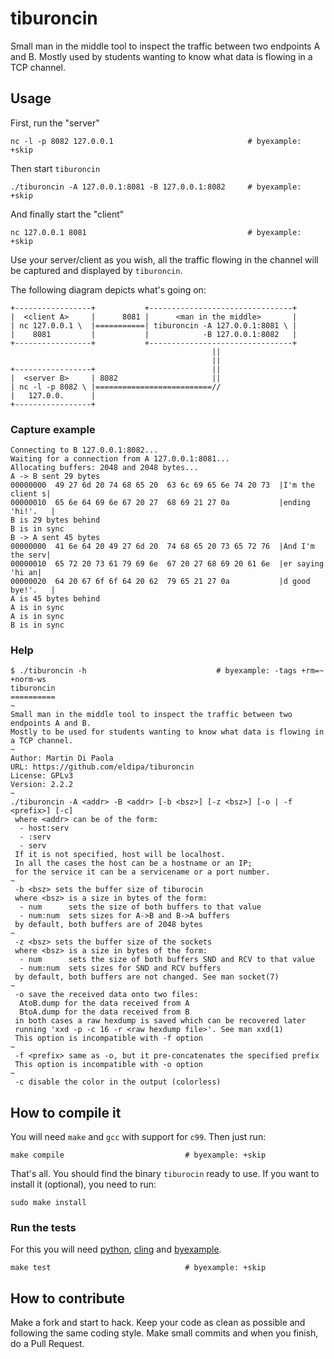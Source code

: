 # tiburoncin

Small man in the middle tool to inspect the traffic between two endpoints A and B.
Mostly used by students wanting to know what data is flowing in a TCP channel.

## Usage

First, run the "server"

```shell
nc -l -p 8082 127.0.0.1                              # byexample: +skip
```

Then start ``tiburoncin``

```shell
./tiburoncin -A 127.0.0.1:8081 -B 127.0.0.1:8082     # byexample: +skip
```

And finally start the "client"

```shell
nc 127.0.0.1 8081                                    # byexample: +skip
```

Use your server/client as you wish, all the traffic flowing in
the channel will be captured and displayed by ``tiburoncin``.

The following diagram depicts what's going on:

```
+-----------------+           +--------------------------------+
|  <client A>     |      8081 |      <man in the middle>       |
| nc 127.0.0.1 \  |===========| tiburoncin -A 127.0.0.1:8081 \ |
|    8081         |           |            -B 127.0.0.1:8082   |
+-----------------+           +--------------------------------+
                                             ||
                                             ||
+-----------------+                          ||
|  <server B>     | 8082                     ||
| nc -l -p 8082 \ |==========================//
|   127.0.0.      |
+-----------------+
```

### Capture example

```
Connecting to B 127.0.0.1:8082...
Waiting for a connection from A 127.0.0.1:8081...
Allocating buffers: 2048 and 2048 bytes...
A -> B sent 29 bytes
00000000  49 27 6d 20 74 68 65 20  63 6c 69 65 6e 74 20 73  |I'm the client s|
00000010  65 6e 64 69 6e 67 20 27  68 69 21 27 0a           |ending 'hi!'.   |
B is 29 bytes behind
B is in sync
B -> A sent 45 bytes
00000000  41 6e 64 20 49 27 6d 20  74 68 65 20 73 65 72 76  |And I'm the serv|
00000010  65 72 20 73 61 79 69 6e  67 20 27 68 69 20 61 6e  |er saying 'hi an|
00000020  64 20 67 6f 6f 64 20 62  79 65 21 27 0a           |d good bye!'.   |
A is 45 bytes behind
A is in sync
A is in sync
B is in sync
```

### Help

```shell
$ ./tiburoncin -h                             # byexample: -tags +rm=~ +norm-ws
tiburoncin
==========
~
Small man in the middle tool to inspect the traffic between two endpoints A and B.
Mostly to be used for students wanting to know what data is flowing in a TCP channel.
~
Author: Martin Di Paola
URL: https://github.com/eldipa/tiburoncin
License: GPLv3
Version: 2.2.2
~
./tiburoncin -A <addr> -B <addr> [-b <bsz>] [-z <bsz>] [-o | -f <prefix>] [-c]
 where <addr> can be of the form:
  - host:serv
  - :serv
  - serv
 If it is not specified, host will be localhost.
 In all the cases the host can be a hostname or an IP;
 for the service it can be a servicename or a port number.
~
 -b <bsz> sets the buffer size of tiburocin
 where <bsz> is a size in bytes of the form:
  - num      sets the size of both buffers to that value
  - num:num  sets sizes for A->B and B->A buffers
 by default, both buffers are of 2048 bytes
~
 -z <bsz> sets the buffer size of the sockets
 where <bsz> is a size in bytes of the form:
  - num      sets the size of both buffers SND and RCV to that value
  - num:num  sets sizes for SND and RCV buffers
 by default, both buffers are not changed. See man socket(7)
~
 -o save the received data onto two files:
  AtoB.dump for the data received from A
  BtoA.dump for the data received from B
 in both cases a raw hexdump is saved which can be recovered later
 running 'xxd -p -c 16 -r <raw hexdump file>'. See man xxd(1)
 This option is incompatible with -f option
~
 -f <prefix> same as -o, but it pre-concatenates the specified prefix
 This option is incompatible with -o option
~
 -c disable the color in the output (colorless)

```

## How to compile it

You will need ``make`` and ``gcc`` with support for ``c99``. Then just run:

```shell
make compile                           # byexample: +skip
```

That's all. You should find the binary `tiburocin` ready to use. If you
want to install it (optional), you need to run:

```shell
sudo make install
```

### Run the tests

For this you will need [python](https://www.python.org/downloads/),
[cling](https://github.com/root-project/cling) and
[byexample](https://byexamples.github.io/byexample/).

```shell
make test                              # byexample: +skip
```

## How to contribute

Make a fork and start to hack.
Keep your code as clean as possible and following the same coding style.
Make small commits and when you finish, do a Pull Request.
